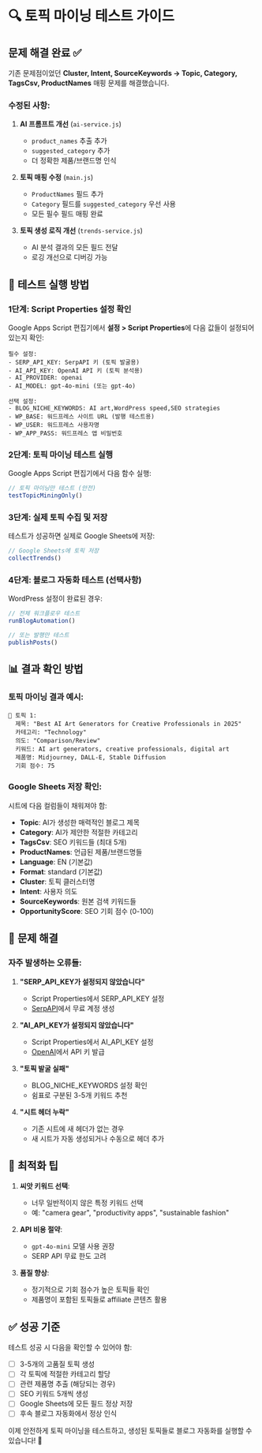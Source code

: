 # 🔍 토픽 마이닝 테스트 가이드

## 문제 해결 완료 ✅

기존 문제점이었던 **Cluster, Intent, SourceKeywords → Topic, Category, TagsCsv, ProductNames** 매핑 문제를 해결했습니다.

### 수정된 사항:

1. **AI 프롬프트 개선** (`ai-service.js`)
   - `product_names` 추출 추가
   - `suggested_category` 추가
   - 더 정확한 제품/브랜드명 인식

2. **토픽 매핑 수정** (`main.js`)
   - `ProductNames` 필드 추가
   - `Category` 필드를 `suggested_category` 우선 사용
   - 모든 필수 필드 매핑 완료

3. **토픽 생성 로직 개선** (`trends-service.js`)
   - AI 분석 결과의 모든 필드 전달
   - 로깅 개선으로 디버깅 가능

## 🚀 테스트 실행 방법

### 1단계: Script Properties 설정 확인

Google Apps Script 편집기에서 **설정 > Script Properties**에 다음 값들이 설정되어 있는지 확인:

```
필수 설정:
- SERP_API_KEY: SerpAPI 키 (토픽 발굴용)
- AI_API_KEY: OpenAI API 키 (토픽 분석용)
- AI_PROVIDER: openai
- AI_MODEL: gpt-4o-mini (또는 gpt-4o)

선택 설정:
- BLOG_NICHE_KEYWORDS: AI art,WordPress speed,SEO strategies
- WP_BASE: 워드프레스 사이트 URL (발행 테스트용)
- WP_USER: 워드프레스 사용자명
- WP_APP_PASS: 워드프레스 앱 비밀번호
```

### 2단계: 토픽 마이닝 테스트 실행

Google Apps Script 편집기에서 다음 함수 실행:

```javascript
// 토픽 마이닝만 테스트 (안전)
testTopicMiningOnly()
```

### 3단계: 실제 토픽 수집 및 저장

테스트가 성공하면 실제로 Google Sheets에 저장:

```javascript
// Google Sheets에 토픽 저장
collectTrends()
```

### 4단계: 블로그 자동화 테스트 (선택사항)

WordPress 설정이 완료된 경우:

```javascript
// 전체 워크플로우 테스트
runBlogAutomation()

// 또는 발행만 테스트
publishPosts()
```

## 📊 결과 확인 방법

### 토픽 마이닝 결과 예시:
```
📝 토픽 1:
  제목: "Best AI Art Generators for Creative Professionals in 2025"
  카테고리: "Technology"
  의도: "Comparison/Review"
  키워드: AI art generators, creative professionals, digital art
  제품명: Midjourney, DALL-E, Stable Diffusion
  기회 점수: 75
```

### Google Sheets 저장 확인:
시트에 다음 컬럼들이 채워져야 함:
- **Topic**: AI가 생성한 매력적인 블로그 제목
- **Category**: AI가 제안한 적절한 카테고리
- **TagsCsv**: SEO 키워드들 (최대 5개)
- **ProductNames**: 언급된 제품/브랜드명들
- **Language**: EN (기본값)
- **Format**: standard (기본값)
- **Cluster**: 토픽 클러스터명
- **Intent**: 사용자 의도
- **SourceKeywords**: 원본 검색 키워드들
- **OpportunityScore**: SEO 기회 점수 (0-100)

## 🔧 문제 해결

### 자주 발생하는 오류들:

1. **"SERP_API_KEY가 설정되지 않았습니다"**
   - Script Properties에서 SERP_API_KEY 설정
   - [SerpAPI](https://serpapi.com)에서 무료 계정 생성

2. **"AI_API_KEY가 설정되지 않았습니다"**
   - Script Properties에서 AI_API_KEY 설정
   - [OpenAI](https://platform.openai.com)에서 API 키 발급

3. **"토픽 발굴 실패"**
   - BLOG_NICHE_KEYWORDS 설정 확인
   - 쉼표로 구분된 3-5개 키워드 추천

4. **"시트 헤더 누락"**
   - 기존 시트에 새 헤더가 없는 경우
   - 새 시트가 자동 생성되거나 수동으로 헤더 추가

## 🎯 최적화 팁

1. **씨앗 키워드 선택**:
   - 너무 일반적이지 않은 특정 키워드 선택
   - 예: "camera gear", "productivity apps", "sustainable fashion"

2. **API 비용 절약**:
   - `gpt-4o-mini` 모델 사용 권장
   - SERP API 무료 한도 고려

3. **품질 향상**:
   - 정기적으로 기회 점수가 높은 토픽들 확인
   - 제품명이 포함된 토픽들로 affiliate 콘텐츠 활용

## ✅ 성공 기준

테스트 성공 시 다음을 확인할 수 있어야 함:

- [ ] 3-5개의 고품질 토픽 생성
- [ ] 각 토픽에 적절한 카테고리 할당
- [ ] 관련 제품명 추출 (해당되는 경우)
- [ ] SEO 키워드 5개씩 생성
- [ ] Google Sheets에 모든 필드 정상 저장
- [ ] 후속 블로그 자동화에서 정상 인식

이제 안전하게 토픽 마이닝을 테스트하고, 생성된 토픽들로 블로그 자동화를 실행할 수 있습니다! 🎉